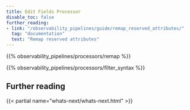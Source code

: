 ```yaml
---
title: Edit Fields Processor
disable_toc: false
further_reading:
- link: "/observability_pipelines/guide/remap_reserved_attributes/"
  tag: "documentation"
  text: "Remap reserved attributes"
---
```


{{% observability_pipelines/processors/remap %}}

{{% observability_pipelines/processors/filter_syntax %}}

## Further reading

{{< partial name="whats-next/whats-next.html" >}}